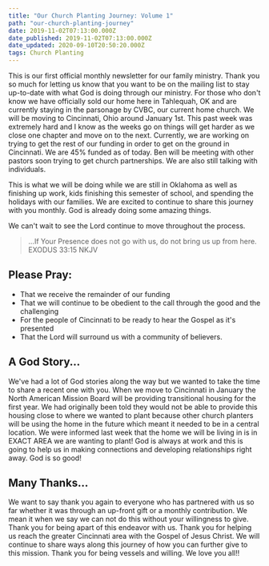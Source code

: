 ```yaml
---
title: "Our Church Planting Journey: Volume 1"
path: "our-church-planting-journey"
date: 2019-11-02T07:13:00.000Z
date_published: 2019-11-02T07:13:00.000Z
date_updated: 2020-09-10T20:50:20.000Z
tags: Church Planting
---
```


This is our first official monthly newsletter for our family ministry. Thank you so much for letting us know that you want to be on the mailing list to stay up-to-date with what God is doing through our ministry. For those who don't know we have officially sold our home here in Tahlequah, OK and are currently staying in the parsonage by CVBC, our current home church. We will be moving to Cincinnati, Ohio around January 1st. This past week was extremely hard and I know as the weeks go on things will get harder as we close one chapter and move on to the next. Currently, we are working on trying to get the rest of our funding in order to get on the ground in Cincinnati. We are 45% funded as of today. Ben will be meeting with other pastors soon trying to get church partnerships. We are also still talking with individuals.

This is what we will be doing while we are still in Oklahoma as well as finishing up work, kids finishing this semester of school, and spending the holidays with our families. We are excited to continue to share this journey with you monthly. God is already doing some amazing things.

We can't wait to see the Lord continue to move throughout the process.

> ...If Your Presence does not go with us, do not bring us up from here.
> EXODUS 33:15 NKJV

## Please Pray:

- That we receive the remainder of our funding
- That we will continue to be obedient to the call through the good and the challenging
- For the people of Cincinnati to be ready to hear the Gospel as it's presented
- That the Lord will surround us with a community of believers.

## A God Story...

We've had a lot of God stories along the way but we wanted to take the time to share a recent one with you. When we move to Cincinnati in January the North American Mission Board will be providing transitional housing for the first year. We had originally been told they would not be able to provide this housing close to where we wanted to plant because other church planters will be using the home in the future which meant it needed to be in a central location. We were informed last week that the home we will be living in is in EXACT AREA we are wanting to plant! God is always at work and this is going to help us in making connections and developing relationships right away. God is so good!

## Many Thanks...

We want to say thank you again to everyone who has partnered with us so far whether it was through an up-front gift or a monthly contribution. We mean it when we say we can not do this without your willingness to give. Thank you for being apart of this endeavor with us. Thank you for helping us reach the greater Cincinnati area with the Gospel of Jesus Christ. We will continue to share ways along this journey of how you can further give to this mission. Thank you for being vessels and willing. We love you all!!
